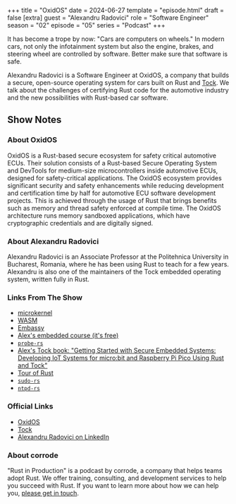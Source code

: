 +++
title = "OxidOS"
date = 2024-06-27
template = "episode.html"
draft = false
[extra]
guest = "Alexandru Radovici"
role = "Software Engineer"
season = "02"
episode = "05"
series = "Podcast"
+++

It has become a trope by now: "Cars are computers on wheels." In modern cars, not only the infotainment system but also the engine, brakes, and steering wheel are controlled by software. Better make sure that software is safe.

Alexandru Radovici is a Software Engineer at OxidOS, a company that builds a secure, open-source operating system for cars built on Rust and [Tock](https://github.com/tock/tock).
We talk about the challenges of certifying Rust code for the automotive industry and the new possibilities with Rust-based car software.

<!-- more -->

## Show Notes

### About OxidOS

OxidOS is a Rust-based secure ecosystem for safety critical automotive ECUs. Their solution consists of a Rust-based Secure Operating System and DevTools for medium-size microcontrollers inside automotive ECUs, designed for safety-critical applications. The OxidOS ecosystem provides significant security and safety enhancements while reducing development and certification time by half for automotive ECU software development projects. This is achieved through the usage of Rust that brings benefits such as memory and thread safety enforced at compile time. The OxidOS architecture runs memory sandboxed applications, which have cryptographic credentials and are digitally signed.

### About Alexandru Radovici

Alexandru Radovici is an Associate Professor at the Politehnica University in Bucharest, Romania, where he has been using Rust to teach for a few years. Alexandru is also one of the maintainers of the Tock embedded operating system, written fully in Rust.

### Links From The Show

- [microkernel](https://en.wikipedia.org/wiki/Microkernel)
- [WASM](https://webassembly.org/)
- [Embassy](https://embassy.dev/)
- [Alex's embedded course (it's free)](https://ocw.cs.pub.ro/courses/iot/courses/01)
- [`probe-rs`](https://probe.rs/)
- [Alex's Tock book: "Getting Started with Secure Embedded Systems: Developing IoT Systems for micro:bit and Raspberry Pi Pico Using Rust and Tock"](https://www.amazon.com/Getting-Started-Secure-Embedded-Systems/dp/1484277880)
- [Tour of Rust](https://tourofrust.com/)
- [`sudo-rs`](https://www.memorysafety.org/initiative/sudo-su/)
- [`ntpd-rs`](https://www.memorysafety.org/initiative/ntp/)

### Official Links

- [OxidOS](https://www.oxid-os.com/)
- [Tock](https://github.com/tock/tock)
- [Alexandru Radovici on LinkedIn](https://www.linkedin.com/in/alexandruradovici/)

### About corrode

"Rust in Production" is a podcast by corrode, a company that helps teams adopt
Rust. We offer training, consulting, and development services to help you
succeed with Rust. If you want to learn more about how we can help you, [please
get in touch](/about).

